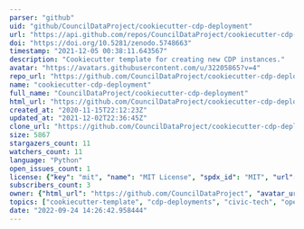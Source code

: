 ```yaml
---
parser: "github"
uid: "github/CouncilDataProject/cookiecutter-cdp-deployment"
url: "https://api.github.com/repos/CouncilDataProject/cookiecutter-cdp-deployment"
doi: "https://doi.org/10.5281/zenodo.5748663"
timestamp: "2021-12-05 00:38:11.643567"
description: "Cookiecutter template for creating new CDP instances."
avatar: "https://avatars.githubusercontent.com/u/32205865?v=4"
repo_url: "https://github.com/CouncilDataProject/cookiecutter-cdp-deployment"
name: "cookiecutter-cdp-deployment"
full_name: "CouncilDataProject/cookiecutter-cdp-deployment"
html_url: "https://github.com/CouncilDataProject/cookiecutter-cdp-deployment"
created_at: "2020-11-15T22:12:23Z"
updated_at: "2021-12-02T22:36:45Z"
clone_url: "https://github.com/CouncilDataProject/cookiecutter-cdp-deployment.git"
size: 5867
stargazers_count: 11
watchers_count: 11
language: "Python"
open_issues_count: 1
license: {"key": "mit", "name": "MIT License", "spdx_id": "MIT", "url": "https://api.github.com/licenses/mit", "node_id": "MDc6TGljZW5zZTEz"}
subscribers_count: 3
owner: {"html_url": "https://github.com/CouncilDataProject", "avatar_url": "https://avatars.githubusercontent.com/u/32205865?v=4", "login": "CouncilDataProject", "type": "Organization"}
topics: ["cookiecutter-template", "cdp-deployments", "civic-tech", "open-government", "local-government", "government-data", "hacktoberfest"]
date: "2022-09-24 14:26:42.958444"
---
```

